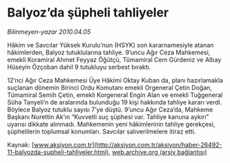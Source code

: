 # Balyoz’da şüpheli tahliyeler

*Bilinmeyen-yazar 2010.04.05*

<font class="agenda2NewsSpot">
 Hâkim ve Savcılar Yüksek Kurulu’nun (HSYK) son kararnamesiyle atanan hâkimlerden, Balyoz tutuklularına tahliye. 9’uncu Ağır Ceza Mahkemesi, emekli Koramiral Ahmet Feyyaz Öğütçü, Tümamiral Cem Gürdeniz ve Albay Hüseyin Özçoban dahil 9 tutukluyu serbest bıraktı.
</font>
<font class="newsDetail">
 <p class="MsoNormal">
  12’nci Ağır Ceza Mahkemesi Üye Hâkimi Oktay Kuban da, planı hazırlamakla suçlanan dönemin Birinci Ordu Komutanı emekli Orgeneral Çetin Doğan, Tümamiral Semih Çetin, emekli Korgeneral Engin Alan ve emekli Tuğgeneral Süha Tanyeli’n de aralarında bulunduğu 19 kişi hakkında tahliye kararı verdi. Böylece Balyoz tutuklu sayısı 7’ye düştü. 9’uncu Ağır Ceza’da, Mahkeme Başkanı Nurettin Ak’ın “Kuvvetli suç şüphesi var. Tahliye kanuna aykırı” uyarısı dikkate alınmadı. Mahkemenin yeni hâkimlerinin tahliye gerekçesi, şüphelilerin toplumsal konumları. Savcılar salıverilmelere itiraz etti.
 </p>
</font>

Kaynak: [www.aksiyon.com.tr](http://aksiyon.com.tr/aksiyon/haber-26492-11-balyozda-supheli-tahliyeler.html), [web.archive.org (arşiv bağlantısı)](http://web.archive.org/web/20101119194238/http://aksiyon.com.tr/aksiyon/haber-26492-11-balyozda-supheli-tahliyeler.html)
